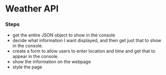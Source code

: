 # Weather API

### Steps

- get the entire JSON object to show in the console
- decide what information I want displayed, and then get just that to show in the console.
- create a form to allow users to enter location and time and get that to appear in the console.
- show the information on the webpage
- style the page
